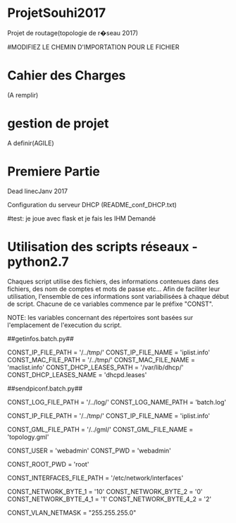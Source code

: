 # ProjetSouhi2017
Projet de routage(topologie de r�seau 2017)

#MODIFIEZ LE CHEMIN D'IMPORTATION POUR LE FICHIER

# Cahier des Charges
(A remplir)

# gestion de projet
A definir(AGILE)

# Premiere Partie
Dead linecJanv 2017

Configuration du serveur DHCP (README_conf_DHCP.txt)

#test: je joue avec flask et je fais les IHM Demandé

# Utilisation des scripts réseaux - python2.7

Chaques script utilise des fichiers, des informations contenues dans des fichiers, des nom de comptes et mots de passe etc...
Afin de faciliter leur utilisation, l'ensemble de ces informations sont variabilisées à chaque début de script.
Chacune de ce variables commence par le préfixe "CONST".

NOTE: les variables concernant des répertoires sont basées sur l'emplacement de l'execution du script.

##getinfos.batch.py##

CONST_IP_FILE_PATH = '/../tmp/'
CONST_IP_FILE_NAME = 'iplist.info'
CONST_MAC_FILE_PATH = '/../tmp/'
CONST_MAC_FILE_NAME = 'maclist.info'
CONST_DHCP_LEASES_PATH = '/var/lib/dhcp/'
CONST_DHCP_LEASES_NAME = 'dhcpd.leases'

##sendpiconf.batch.py##

CONST_LOG_FILE_PATH = '/../log/'
CONST_LOG_NAME_PATH = 'batch.log'

CONST_IP_FILE_PATH = '/../tmp/'
CONST_IP_FILE_NAME = 'iplist.info'

CONST_GML_FILE_PATH = '/../gml/'
CONST_GML_FILE_NAME = 'topology.gml'

CONST_USER = 'webadmin'
CONST_PWD = 'webadmin'

CONST_ROOT_PWD = 'root'

CONST_INTERFACES_FILE_PATH = '/etc/network/interfaces'

CONST_NETWORK_BYTE_1 = '10'
CONST_NETWORK_BYTE_2 = '0'
CONST_NETWORK_BYTE_4_1 = '1'
CONST_NETWORK_BYTE_4_2 = '2'

CONST_VLAN_NETMASK = "255.255.255.0"